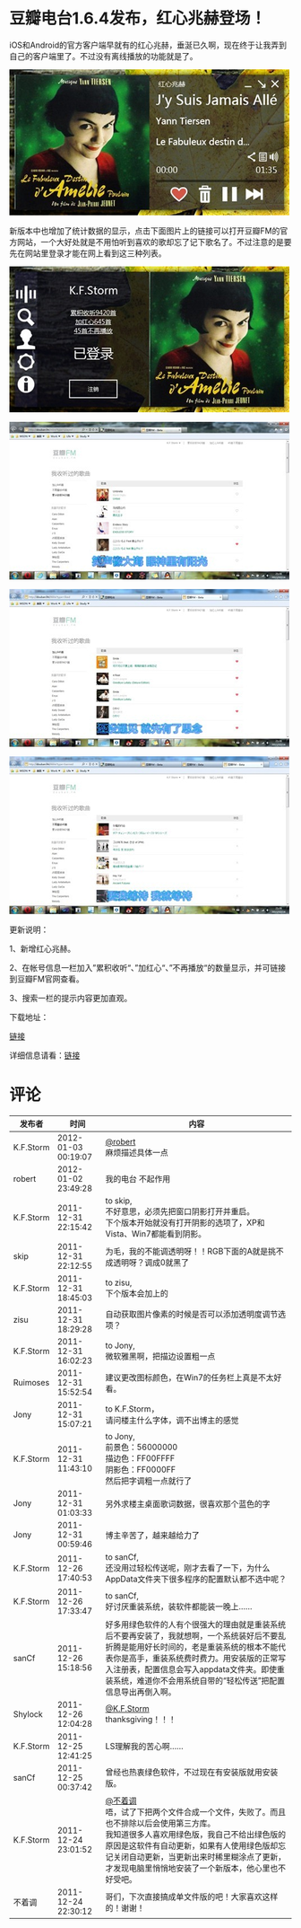 # 豆瓣电台1.6.4发布，红心兆赫登场！

iOS和Android的官方客户端早就有的红心兆赫，垂涎已久啊，现在终于让我弄到自己的客户端里了。不过没有离线播放的功能就是了。

[<img style="background-image: none; border-bottom: 0px; border-left: 0px; padding-left: 0px; padding-right: 0px; display: inline; border-top: 0px; border-right: 0px; padding-top: 0px" title="image33" border="0" alt="image33" src="/attachment/up/blog/images/1.6.3_12D77/image33_thumb.jpg" width="500" height="260" />](/attachment/up/blog/images/1.6.3_12D77/image33.jpg)

新版本中也增加了统计数据的显示，点击下面图片上的链接可以打开豆瓣FM的官方网站，一个大好处就是不用怕听到喜欢的歌却忘了记下歌名了。不过注意的是要先在网站里登录才能在网上看到这三种列表。

[<img style="background-image: none; border-bottom: 0px; border-left: 0px; padding-left: 0px; padding-right: 0px; display: inline; border-top: 0px; border-right: 0px; padding-top: 0px" title="image34" border="0" alt="image34" src="/attachment/up/blog/images/1.6.3_12D77/image34_thumb.jpg" width="500" height="260" />](/attachment/up/blog/images/1.6.3_12D77/image34.jpg)

[<img style="background-image: none; border-bottom: 0px; border-left: 0px; padding-left: 0px; padding-right: 0px; display: inline; border-top: 0px; border-right: 0px; padding-top: 0px" title="image35" border="0" alt="image35" src="/attachment/up/blog/images/1.6.3_12D77/image35_thumb.jpg" width="500" height="281" />](/attachment/up/blog/images/1.6.3_12D77/image35.jpg)

[<img style="background-image: none; border-bottom: 0px; border-left: 0px; padding-left: 0px; padding-right: 0px; display: inline; border-top: 0px; border-right: 0px; padding-top: 0px" title="image36" border="0" alt="image36" src="/attachment/up/blog/images/1.6.3_12D77/image36_thumb.jpg" width="500" height="281" />](/attachment/up/blog/images/1.6.3_12D77/image36.jpg)

[<img style="background-image: none; border-bottom: 0px; border-left: 0px; padding-left: 0px; padding-right: 0px; display: inline; border-top: 0px; border-right: 0px; padding-top: 0px" title="image37" border="0" alt="image37" src="/attachment/up/blog/images/1.6.3_12D77/image37_thumb.jpg" width="500" height="281" />](/attachment/up/blog/images/1.6.3_12D77/image37.jpg)

更新说明：

1、新增红心兆赫。

2、在帐号信息一栏加入”累积收听“、”加红心“、”不再播放“的数量显示，并可链接到豆瓣FM官网查看。

3、搜索一栏的提示内容更加直观。

下载地址：

[链接](/attachment/up/doubanfm/DoubanFMSetup_1.6.4.exe)

详细信息请看：[链接](/article/doubanfm)

# 评论

发布者 | 时间 | 内容
--- | --- | ---
K.F.Storm | 2012-01-03 00:19:07 | <a href="#comment-469" rel="nofollow">@robert </a><br/>麻烦描述具体一点
robert | 2012-01-02 23:49:28 | 我的电台 不起作用
K.F.Storm | 2011-12-31 22:15:42 | to skip,<br/>不好意思，必须先把窗口阴影打开并重启。<br/>下个版本开始就没有打开阴影的选项了，XP和Vista、Win7都能看到阴影。
skip | 2011-12-31 22:12:55 | 为毛，我的不能调透明呀！！RGB下面的A就是挑不成透明呀？调成0就黑了
K.F.Storm | 2011-12-31 18:45:03 | to zisu,<br/>下个版本会加上的
zisu | 2011-12-31 18:29:28 | 自动获取图片像素的时候是否可以添加透明度调节选项？
K.F.Storm | 2011-12-31 16:02:23 | to Jony,<br/>微软雅黑啊，把描边设置粗一点
Ruimoses | 2011-12-31 15:52:54 | 建议更改图标颜色，在Win7的任务栏上真是不太好看。
Jony | 2011-12-31 15:07:21 | to K.F.Storm，<br/>请问楼主什么字体，调不出博主的感觉
K.F.Storm | 2011-12-31 11:43:10 | to Jony,<br/>前景色：56000000<br/>描边色：FF00FFFF<br/>阴影色：FF0000FF<br/>然后把字调粗一点就行了
Jony | 2011-12-31 01:03:33 | 另外求楼主桌面歌词数据，很喜欢那个蓝色的字
Jony | 2011-12-31 00:59:46 | 博主辛苦了，越来越给力了
K.F.Storm | 2011-12-26 17:40:53 | to sanCf,<br/>还没用过轻松传送呢，刚才去看了一下，为什么AppData文件夹下很多程序的配置默认都不选中呢？
K.F.Storm | 2011-12-26 17:33:47 | to sanCf,<br/>好讨厌重装系统，装软件都能装一晚上……
sanCf | 2011-12-26 15:18:56 | 好多用绿色软件的人有个很强大的理由就是重装系统后不要再安装了，我就想啊，一个系统装好后不要乱折腾是能用好长时间的，老是重装系统的根本不能代表你是高手，重装系统费时费力。用安装版的正常写入注册表，配置信息会写入appdata文件夹。即使重装系统，难道你不会用系统自带的“轻松传送”把配置信息导出再倒入啊。
Shylock | 2011-12-26 12:04:28 | <a href="#comment-355" rel="nofollow">@K.F.Storm </a><br/>thanksgiving！！！
K.F.Storm | 2011-12-25 12:41:25 | LS理解我的苦心啊……
sanCf | 2011-12-25 00:37:42 | 曾经也热衷绿色软件，不过现在有安装版就用安装版。
K.F.Storm | 2011-12-24 23:01:52 | <a href="#comment-347" rel="nofollow">@不着调 </a><br/>唔，试了下把两个文件合成一个文件，失败了。而且也不排除以后会使用第三方库。<br/>我知道很多人喜欢用绿色版，我自己不给出绿色版的原因是这软件有自动更新，如果有人使用绿色版却忘记关闭自动更新，当更新出来时稀里糊涂点了更新，才发现电脑里悄悄地安装了一个新版本，他心里也不好受吧。
不着调 | 2011-12-24 22:30:12 | 哥们，下次直接搞成单文件版的吧！大家喜欢这样的！谢谢！
